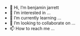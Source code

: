 - 👋 Hi, I’m benjamin jarrett
- 👀 I’m interested in ...
- 🌱 I’m currently learning ...
- 💞️ I’m looking to collaborate on ...
- 📫 How to reach me ...

<!---
bieuan/bieuan is a ✨ special ✨ repository because its `README.md` (this file) appears on your GitHub profile.
You can click the Preview link to take a look at your changes.
--->
